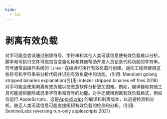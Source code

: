 ```yaml
---
hide:
  - toc
---
```


# 剥离有效负载

对手可能会尝试通过删除符号、字符串和其他人类可读信息使有效负载难以分析。脚本和可执行文件可能包含变量名称和其他帮助开发人员记录代码功能的字符串。符号通常由操作系统的 `linker` 在编译可执行有效负载时创建。逆向工程师使用这些符号和字符串来分析代码并识别有效负载中的功能。(引用: Mandiant golang stripped binaries explanation)(引用: intezer stripped binaries elf files 2018)  对手可能会使用剥离有效负载以使恶意软件分析更加困难。例如，编译器和其他工具可能提供删除或混淆字符串和符号的功能。对手还使用剥离有效负载格式，例如仅运行 AppleScripts，这是[AppleScript](https://attack.mitre.org/techniques/T1059/002) 的编译和剥离版本，以逃避检测和分析。缺乏人类可读信息可能直接阻碍有效负载的检测和分析。(引用: SentinelLabs reversing run-only applescripts 2021)

